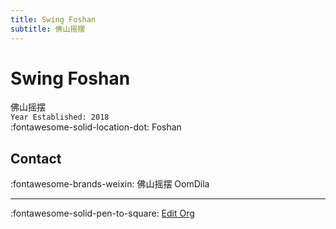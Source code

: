 ```yaml
---
title: Swing Foshan
subtitle: 佛山摇摆
---
```


# Swing Foshan

佛山摇摆  
`Year Established: 2018`  
:fontawesome-solid-location-dot: Foshan  


## Contact

:fontawesome-brands-weixin: 佛山摇摆 OomDila  

---

:fontawesome-solid-pen-to-square: [Edit Org](https://github.com/swingdance/orgs/issues/new?assignees=&labels=update+org&projects=&template=03-update_entity.yml&title=Update%20Org%3A%20zh_CN%20%E2%80%A2%20Swing%20Foshan&region=zh_CN&id=swing-fo-shan&name=Swing%20Foshan)
